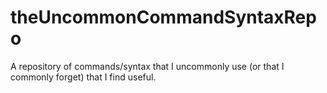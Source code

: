# theUncommonCommandSyntaxRepo
A repository of commands/syntax that I uncommonly use (or that I commonly forget) that I find useful.
